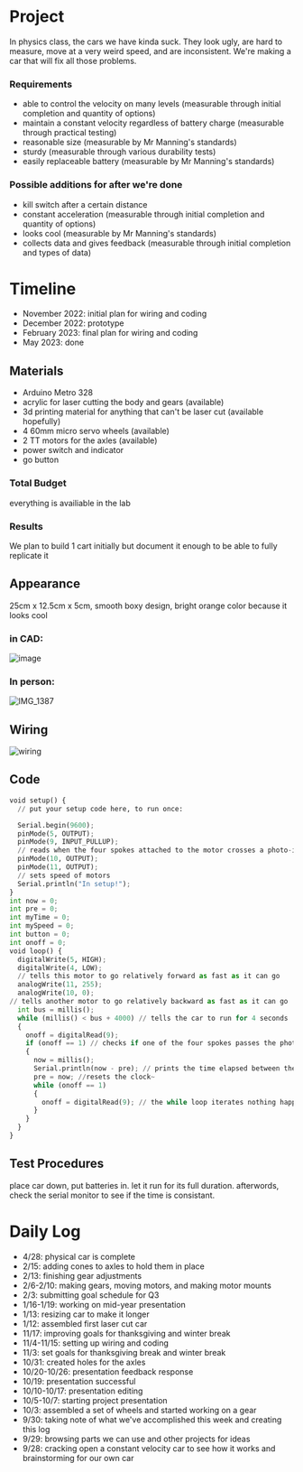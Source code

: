 # Project
In physics class, the cars we have kinda suck. They look ugly, are hard to measure, move at a very weird speed, and are inconsistent. We're making a car that will fix all those problems.

### Requirements
- able to control the velocity on many levels (measurable through initial completion and quantity of options)
- maintain a constant velocity regardless of battery charge (measurable through practical testing)
- reasonable size (measurable by Mr Manning's standards)
- sturdy (measurable through various durability tests)
- easily replaceable battery (measurable by Mr Manning's standards)

### Possible additions for after we're done
- kill switch after a certain distance
- constant acceleration (measurable through initial completion and quantity of options)
- looks cool (measurable by Mr Manning's standards)
- collects data and gives feedback (measurable through initial completion and types of data)

# Timeline
- November 2022: initial plan for wiring and coding
- December 2022: prototype
- February 2023: final plan for wiring and coding
- May 2023: done

## Materials
- Arduino Metro 328
- acrylic for laser cutting the body and gears (available)
- 3d printing material for anything that can't be laser cut (available hopefully)
- 4 60mm micro servo wheels (available)
- 2 TT motors for the axles (available)
- power switch and indicator
- go button

### Total Budget
everything is availiable in the lab

### Results
We plan to build 1 cart initially but document it enough to be able to fully replicate it

## Appearance
25cm x 12.5cm x 5cm, smooth boxy design, bright orange color because it looks cool
### in CAD:
![image](https://user-images.githubusercontent.com/55702245/235510775-9de12c3a-202d-4524-87b9-7f411ca9a8ea.png)
### In person:
![IMG_1387](https://github.com/cmillar70/complexcar/assets/60944294/bd59fa34-2048-4bc4-9e9b-20b942849c50)
## Wiring
![wiring](https://github.com/cmillar70/complexcar/assets/60944294/7382f88a-d9e9-48a5-95e8-93abce43da84)

## Code

```python
void setup() {
  // put your setup code here, to run once:

  Serial.begin(9600);
  pinMode(5, OUTPUT);
  pinMode(9, INPUT_PULLUP); 
  // reads when the four spokes attached to the motor crosses a photo-interuptor
  pinMode(10, OUTPUT);
  pinMode(11, OUTPUT);
  // sets speed of motors
  Serial.println("In setup!");
}
int now = 0;
int pre = 0;
int myTime = 0;
int mySpeed = 0;
int button = 0;
int onoff = 0;
void loop() {
  digitalWrite(5, HIGH);
  digitalWrite(4, LOW);
  // tells this motor to go relatively forward as fast as it can go
  analogWrite(11, 255);
  analogWrite(10, 0);
// tells another motor to go relatively backward as fast as it can go
  int bus = millis();
  while (millis() < bus + 4000) // tells the car to run for 4 seconds
  {
    onoff = digitalRead(9);
    if (onoff == 1) // checks if one of the four spokes passes the photo interrupter
    {
      now = millis();
      Serial.println(now - pre); // prints the time elapsed between the last blockage of the PI
      pre = now; //resets the clock~
      while (onoff == 1)
      {
        onoff = digitalRead(9); // the while loop iterates nothing happening until the photointeruptor is no longer blocked.
      }
    }
  }
}

```
## Test Procedures
place car down, put batteries in. let it run for its full duration. afterwords, check the serial monitor to see if the time is consistant.
##
# Daily Log
- 4/28: physical car is complete
- 2/15: adding cones to axles to hold them in place
- 2/13: finishing gear adjustments
- 2/6-2/10: making gears, moving motors, and making motor mounts
- 2/3: submitting goal schedule for Q3
- 1/16-1/19: working on mid-year presentation
- 1/13: resizing car to make it longer
- 1/12: assembled first laser cut car
- 11/17: improving goals for thanksgiving and winter break
- 11/4-11/15: setting up wiring and coding
- 11/3: set goals for thanksgiving break and winter break
- 10/31: created holes for the axles
- 10/20-10/26: presentation feedback response
- 10/19: presentation successful
- 10/10-10/17: presentation editing
- 10/5-10/7: starting project presentation
- 10/3: assembled a set of wheels and started working on a gear
- 9/30: taking note of what we've accomplished this week and creating this log
- 9/29: browsing parts we can use and other projects for ideas
- 9/28: cracking open a constant velocity car to see how it works and brainstorming for our own car

